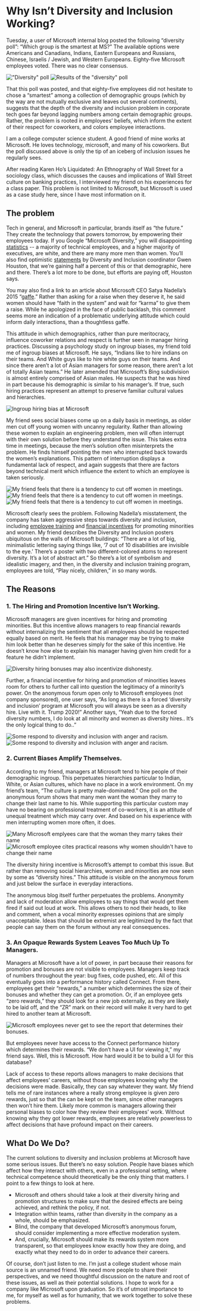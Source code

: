 # Why Isn’t Diversity and Inclusion Working? #

Tuesday, a user of Microsoft internal blog posted the following “diversity poll”: “Which group is the smartest at MS?” The available options were Americans and Canadians, Indians, Eastern Europeans and Russians, Chinese, Israelis / Jewish, and Western Europeans. Eighty-five Microsoft employees voted. There was no clear consensus.

!["Diversity" poll][diversity poll question]
![Results of the "diversity" poll][diversity poll results]

That this poll was posted, and that eighty-five employees did not hesitate to chose a “smartest” among a collection of demographic groups (which by the way are not mutually exclusive and leaves out several continents), suggests that the depth of the diversity and inclusion problem in corporate tech goes far beyond lagging numbers among certain demographic groups. Rather, the problem is rooted in employees’ beliefs, which inform the extent of their respect for coworkers, and colors employee interactions.

I am a college computer science student. A good friend of mine works at Microsoft. He loves technology, microsoft, and many of his coworkers. But the poll discussed above is only the tip of an iceberg of inclusion issues he regularly sees.

After reading Karen Ho’s Liquidated: An Ethnography of Wall Street for a sociology class, which discusses the causes and implications of Wall Street culture on banking practices, I interviewed my friend on his experiences for a class paper. This problem is not limited to Microsoft, but Microsoft is used as a case study here, since I have most information on it.

## The problem ##
Tech in general, and Microsoft in particular, brands itself as “the future.” They create the technology that powers tomorrow, by empowering their employees today. If you Google “Microsoft Diversity,” you will disappointing [statistics] -- a majority of technical employees, and a higher majority of executives, are white, and there are many more men than women. You’ll also find optimistic [statements] by Diversity and Inclusion coordinator Gwen Houston, that we’re gaining half a percent of this or that demographic, here and there. There’s a lot more to be done, but efforts are paying off, Houston says. 

You may also find a link to an article about Microsoft CEO Satya Nadella’s 2015 “[gaffe].” Rather than asking for a raise when they deserve it, he said women should have “faith in the system” and wait for “karma” to give them a raise. While he apologized in the face of public backlash, this comment seems more an indication of a problematic underlying attitude which could inform daily interactions, than a thoughtless gaffe.

This attitude in which demographics, rather than pure meritocracy, influence coworker relations and respect is further seen in manager hiring practices. Discussing a psychology study on ingroup biases, my friend told me of ingroup biases at Microsoft. He says, “Indians like to hire indians on their teams. And White guys like to hire white guys on their teams. And since there aren’t a lot of Asian managers for some reason, there aren’t a lot of totally Asian teams.” He later amended that Microsoft’s Bing subdivision is almost entirely comprised of Asian males. He suspects that he was hired in part because his demographic is similar to his manager’s.  If true, such hiring practices represent an attempt to preserve familiar cultural values and hierarchies. 

![Ingroup hiring bias at Microsoft][ingroup hiring]

My friend sees social biases come up on a daily basis in meetings, as older men cut off young women with uncanny regularity. Rather than allowing these women to explain an engineering problem, men will often interrupt with their own solution before they understand the issue. This takes extra time in meetings, because the men’s solution often misinterprets the problem. He finds himself pointing the men who interrupted back towards the women’s explanations. This pattern of interruption displays a fundamental lack of respect, and again suggests that there are factors beyond technical merit which influence the extent to which an employee is taken seriously.

![My friend feels that there is a tendency to cut off women in meetings.][cutting off women 1]
![My friend feels that there is a tendency to cut off women in meetings.][cutting off women 2]
![My friend feels that there is a tendency to cut off women in meetings.][cutting off women 3]

Microsoft clearly sees the problem. Following Nadella’s misstatement, the company has taken aggressive steps towards diversity and inclusion, including [employee training] and [financial incentives] for promoting minorities and women. My friend describes the Diversity and Inclusion posters ubiquitous on the walls of Microsoft buildings: “There are a lot of big, minimalistic lettering saying things like, ‘7 out of 10 disabilities are invisible to the eye.’ There’s a poster with two different-colored atoms to represent diversity. It’s a lot of abstract art.” So there’s a lot of symbolism and idealistic imagery, and then, in the diversity and inclusion training program, employees are told, “Play nicely, children,” in so many words.

## The Reasons 
### 1. The Hiring and Promotion Incentive Isn’t Working. ###
Microsoft managers are given incentives for hiring and promoting minorities. But this incentive allows managers to reap financial rewards without internalizing the sentiment that all employees should be respected equally based on merit. He feels that his manager may be trying to make him look better than he deserves simply for the sake of this incentive. He doesn’t know how else to explain his manager having given him credit for a feature he didn’t implement.

![Diversity hiring bonuses may also incentivize dishonesty.][undeserved credit]

Further, a financial incentive for hiring and promotion of minorities leaves room for others to further call into question the legitimacy of a minority’s power. On the anonymous forum open only to Microsoft employees (not company sponsored), one user says, “As long as there is a forced ‘diversity and inclusion’ program at Microsoft you will always be seen as a diversity hire. Live with it. Trump 2020!” Another says, “Yeah due to the forced diversity numbers, I do look at all minority and women as diversity hires.. It’s the only logical thing to do..”

![Some respond to diversity and inclusion with anger and racism.]["forced" diversity and inclusion 1]
![Some respond to diversity and inclusion with anger and racism.]["forced" diversity and inclusion 2]

### 2. Current Biases Amplify Themselves. ###
According to my friend, managers at Microsoft tend to hire people of their demographic ingroup. This perpetuates hierarchies particular to Indian, White, or Asian cultures, which have no place in a work environment. On my friend’s team, “The culture is pretty male-dominated.” One poll on the anonymous forum shows that many men want the woman they marry to change their last name to his. While supporting this particular custom may have no bearing on professional treatment of co-workers, it is an attitude of unequal treatment which may carry over. And based on his experience with men interrupting women more often, it does.

![Many Microsoft emplyees care that the woman they marry takes their name][women name change question]
![Microsoft employee cites practical reasons why women shouldn't have to change their name][women name change response]

The diversity hiring incentive is Microsoft’s attempt to combat this issue. But rather than removing social hierarchies, women and minorities are now seen by some as “diversity hires.” This attitude is visible on the anonymous forum and just below the surface in everyday interactions.

The anonymous blog itself further perpetuates the problems. Anonymity and lack of moderation allow employees to say things that would get them fired if said out loud at work. This allows others to nod their heads, to like and comment, when a vocal minority expresses opinions that are simply unacceptable. Ideas that should be extremist are legitimized by the fact that people can say them on the forum without any real consequences.

### 3. An Opaque Rewards System Leaves Too Much Up To Managers. ###
Managers at Microsoft have a lot of power, in part because their reasons for promotion and bonuses are not visible to employees. Managers keep track of numbers throughout the year: bug fixes, code pushed, etc. All of this eventually goes into a performance history called Connect. From there, employees get their “rewards,” a number  which determines the size of their bonuses and whether they can get a promotion. Or, if an employee gets “zero rewards,” they should look for a new job externally, as they are likely to be laid off, and the “ZR” mark on their record will make it very hard to get hired to another team at Microsoft.	

![Microsoft employees never get to see the report that determines their bonuses.][opaque employee reviews]

But employees never have access to the Connect performance history which determines their rewards. “We don’t have a UI for viewing it,” my friend says. Well, this is Microsoft. How hard would it be to build a UI for this database?

Lack of access to these reports allows managers to make decisions that affect employees’ careers, without those employees knowing why the decisions were made. Basically, they can say whatever they want. My friend tells me of rare instances where a really strong employee is given zero rewards, just so that the can be kept on the team, since other managers then won’t hire them. Likely more common is managers allowing their personal biases to color how they review their employees’ work. Without knowing why they got lower rewards, employees are relatively powerless to affect decisions that have profound impact on their careers.

## What Do We Do? ##
The current solutions to diversity and inclusion problems at Microsoft have some serious issues. But there’s no easy solution. People have biases which affect how they interact with others, even in a professional setting, where technical competence should theoretically be the only thing that matters. I point to a few things to look at here. 

- Microsoft and others should take a look at their diversity hiring and promotion structures to make sure that the desired effects are being achieved, and rethink the policy, if not. 
- Integration within teams, rather than diversity in the company as a whole, should be emphasized.
- Blind, the company that developed Microsoft’s anonymous forum, should consider implementing a more effective moderation system. 
- And, crucially, Microsoft should make its rewards system more transparent, so that employees know exactly how they are doing, and exactly what they need to do in order to advance their careers. 

Of course, don’t just listen to me. I’m just a college student whose main source is an unnamed friend. We need more people to share their perspectives, and we need thoughtful discussion on the nature and root of these issues, as well as their potential solutions. I hope to work for a company like Microsoft upon graduation. So it’s of utmost importance to me, for myself as well as for humanity, that we work together to solve these problems.

[statistics]: https://www.microsoft.com/en-us/diversity/inside-microsoft/default.aspx#epgDivFocusArea
[statements]: https://blogs.microsoft.com/blog/2015/11/23/global-diversity-inclusion-update-sharing-our-latest-workforce-numbers/
[gaffe]: http://www.techtimes.com/articles/17610/20141010/women-should-trust-karma-for-pay-raise-microsoft-ceo-satya-nadella-apologizes-for-gaffe.htm
[employee training]: https://www.microsoft.com/en-us/diversity/training/default.aspx
[financial incentives]: http://fortune.com/2016/11/18/microsoft-diversity-women/

[cutting off women 1]: https://github.com/newmanlucy/random/blob/master/tech_equality/images/cutting_off_women_1.png
[cutting off women 2]: https://github.com/newmanlucy/random/blob/master/tech_equality/images/cutting_off_women_2.png
[cutting off women 3]: https://github.com/newmanlucy/random/blob/master/tech_equality/images/cutting_off_women_3.png
[diversity poll question]: https://github.com/newmanlucy/random/blob/master/tech_equality/images/diversity_poll_question.png
[diversity poll results]: https://github.com/newmanlucy/random/blob/master/tech_equality/images/diversity_poll_results.png
["forced" diversity and inclusion 1]: https://github.com/newmanlucy/random/blob/master/tech_equality/images/forced_diversity_and_inclusion_1.png
["forced" diversity and inclusion 2]: https://github.com/newmanlucy/random/blob/master/tech_equality/images/forced_diversity_and_inclusion_2.png
[ingroup hiring]: https://github.com/newmanlucy/random/blob/master/tech_equality/images/ingroup_hiring.png
[opaque employee reviews]: https://github.com/newmanlucy/random/blob/master/tech_equality/images/opaque_employee_reviews.png
[undeserved credit]: https://github.com/newmanlucy/random/blob/master/tech_equality/images/undeserved_credit.png
[women name change question]: https://github.com/newmanlucy/random/blob/master/tech_equality/images/women_name_change_question.png
[women name change response]: https://github.com/newmanlucy/random/blob/master/tech_equality/images/women_name_change_response.png
